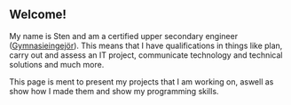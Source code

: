 ## Welcome!

My name is Sten and am a certified upper secondary engineer ([Gymnasieingejör](https://utbildningsguiden.skolverket.se/gymnasieskolan/gymnasieskolans-program/gymnasieingenjor)). This means that I have qualifications in things like plan, carry out and assess an IT project, communicate technology and technical solutions and much more. 

This page is ment to present my projects that I am working on, aswell as show how I made them and show my programming skills. 

<!--
**stenkaal/stenkaal** is a ✨ _special_ ✨ repository because its `README.md` (this file) appears on your GitHub profile.

Here are some ideas to get you started:

- 🔭 I’m currently working on ...
- 🌱 I’m currently learning ...
- 👯 I’m looking to collaborate on ...
- 🤔 I’m looking for help with ...
- 💬 Ask me about ...
- 📫 How to reach me: ...
- 😄 Pronouns: ...
- ⚡ Fun fact: ...
-->
